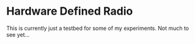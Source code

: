 # Hardware Defined Radio
This is currently just a testbed for some of my experiments. Not much to see yet...
